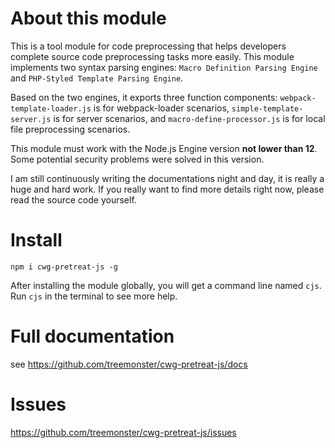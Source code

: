 # About this module

This is a tool module for code preprocessing that helps developers complete source code preprocessing tasks more easily. This module implements two syntax parsing engines: `Macro Definition Parsing Engine` and `PHP-Styled Template Parsing Engine`.

Based on the two engines, it exports three function components: `webpack-template-loader.js` is for webpack-loader scenarios, `simple-template-server.js` is for server scenarios, and `macro-define-processor.js` is for local file preprocessing scenarios.

This module must work with the Node.js Engine version **not lower than 12**. Some potential security problems were solved in this version.

I am still continuously writing the documentations night and day, it is really a huge and hard work. If you really want to find more details right now, please read the source code yourself.


# Install

```
npm i cwg-pretreat-js -g
```

After installing the module globally, you will get a command line named `cjs`. Run `cjs` in the terminal to see more help.


# Full documentation

see https://github.com/treemonster/cwg-pretreat-js/docs

# Issues

https://github.com/treemonster/cwg-pretreat-js/issues
